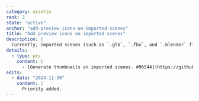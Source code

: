 ```yaml
---
category: assetio
rank: 2
state: "active"
anchor: "add-preview-icons-on-imported-scenes"
title: "Add preview icons on imported scenes"
description: |
  Currently, imported scenes (such as `.glb`, `.fbx`, and `.blender` files) show the scene icon in the FileSystem tab, making it difficult to filter out these files. Showing a preview icon of the scene would greatly help users in their workflow.
details:
  - type: prs
    content: |
      - [Generate thumbnails on imported scenes. #96544](https://github.com/godotengine/godot/pull/96544)
edits:
  - date: "2024-11-30"
    content: |
      Priority added.
---
```

